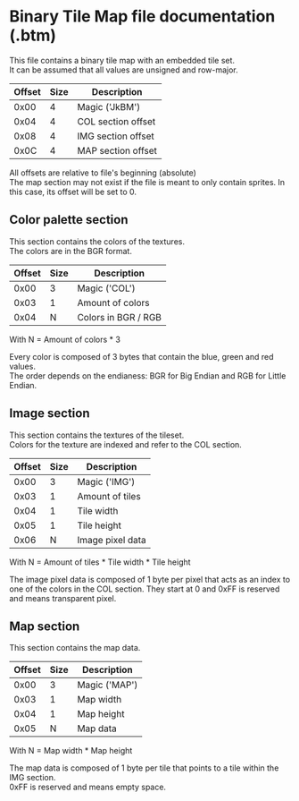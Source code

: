 # Binary Tile Map file documentation (.btm)

This file contains a binary tile map with an embedded tile set.  
It can be assumed that all values are unsigned and row-major.

| Offset | Size |     Description     |
|--------|------|---------------------|
| 0x00   | 4    | Magic ('JkBM')      |
| 0x04   | 4    | COL section offset  |
| 0x08   | 4    | IMG section offset  |
| 0x0C   | 4    | MAP section offset  |

All offsets are relative to file's beginning (absolute)  
The map section may not exist if the file is meant to only contain sprites. In this case, its offset will be set to 0.

## Color palette section

This section contains the colors of the textures.  
The colors are in the BGR format.

| Offset | Size |     Description     |
|--------|------|---------------------|
| 0x00   | 3    | Magic ('COL')       |
| 0x03   | 1    | Amount of colors    |
| 0x04   | N    | Colors in BGR / RGB |

With N = Amount of colors * 3

Every color is composed of 3 bytes that contain the blue, green and red values.  
The order depends on the endianess: BGR for Big Endian and RGB for Little Endian.

## Image section

This section contains the textures of the tileset.  
Colors for the texture are indexed and refer to the COL section.

| Offset | Size |     Description     |
|--------|------|---------------------|
| 0x00   | 3    | Magic ('IMG')       |
| 0x03   | 1    | Amount of tiles     |
| 0x04   | 1    | Tile width          |
| 0x05   | 1    | Tile height         |
| 0x06   | N    | Image pixel data    |

With N = Amount of tiles * Tile width * Tile height

The image pixel data is composed of 1 byte per pixel that acts as an index to one of the colors in the COL section. They start at 0 and 0xFF is reserved and means transparent pixel.

## Map section

This section contains the map data.

| Offset | Size |     Description     |
|--------|------|---------------------|
| 0x00   | 3    | Magic ('MAP')       |
| 0x03   | 1    | Map width           |
| 0x04   | 1    | Map height          |
| 0x05   | N    | Map data            |

With N = Map width * Map height

The map data is composed of 1 byte per tile that points to a tile within the IMG section.  
0xFF is reserved and means empty space.